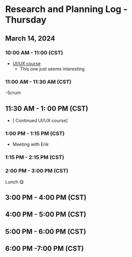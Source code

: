 # Research and Planning Log - Thursday

## March 14, 2024

### 10:00 AM - 11:00 (CST)

- [UI/UX course](https://www.codecademy.com/courses/intro-to-ui-ux/informationals/ui-and-ux-welcome)
  - This one just seems interesting

### 11:00 AM - 11:30 AM (CST)

-Scrum

## 11:30 AM - 1: 00 PM (CST)

- [ Continued UI/UX course]

### 1:00 PM - 1:15 PM (CST)

- Meeting with Erik

### 1:15 PM - 2:15 PM (CST)

### 2:00 PM - 3:00 PM (CST)

Lunch 😋

## 3:00 PM - 4:00 PM (CST)

## 4:00 PM - 5:00 PM (CST)

## 5:00 PM - 6:00 PM (CST)

## 6:00 PM -7:00 PM (CST)
